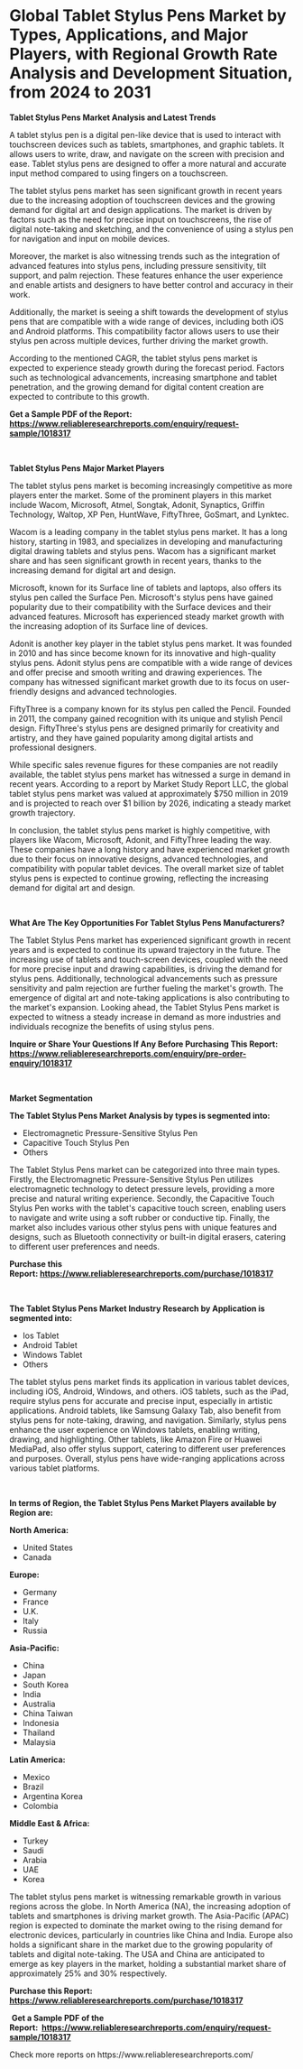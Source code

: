<p><h1>Global Tablet Stylus Pens Market by Types, Applications, and Major Players, with Regional Growth Rate Analysis and Development Situation, from 2024 to 2031</h1></p><p><strong>Tablet Stylus Pens Market Analysis and Latest Trends</strong></p>
<p><p>A tablet stylus pen is a digital pen-like device that is used to interact with touchscreen devices such as tablets, smartphones, and graphic tablets. It allows users to write, draw, and navigate on the screen with precision and ease. Tablet stylus pens are designed to offer a more natural and accurate input method compared to using fingers on a touchscreen.</p><p>The tablet stylus pens market has seen significant growth in recent years due to the increasing adoption of touchscreen devices and the growing demand for digital art and design applications. The market is driven by factors such as the need for precise input on touchscreens, the rise of digital note-taking and sketching, and the convenience of using a stylus pen for navigation and input on mobile devices.</p><p>Moreover, the market is also witnessing trends such as the integration of advanced features into stylus pens, including pressure sensitivity, tilt support, and palm rejection. These features enhance the user experience and enable artists and designers to have better control and accuracy in their work.</p><p>Additionally, the market is seeing a shift towards the development of stylus pens that are compatible with a wide range of devices, including both iOS and Android platforms. This compatibility factor allows users to use their stylus pen across multiple devices, further driving the market growth.</p><p>According to the mentioned CAGR, the tablet stylus pens market is expected to experience steady growth during the forecast period. Factors such as technological advancements, increasing smartphone and tablet penetration, and the growing demand for digital content creation are expected to contribute to this growth.</p></p>
<p><strong>Get a Sample PDF of the Report:&nbsp; <a href="https://www.reliableresearchreports.com/enquiry/request-sample/1018317">https://www.reliableresearchreports.com/enquiry/request-sample/1018317</a></strong></p>
<p>&nbsp;</p>
<p><strong>Tablet Stylus Pens Major Market Players</strong></p>
<p><p>The tablet stylus pens market is becoming increasingly competitive as more players enter the market. Some of the prominent players in this market include Wacom, Microsoft, Atmel, Songtak, Adonit, Synaptics, Griffin Technology, Waltop, XP Pen, HuntWave, FiftyThree, GoSmart, and Lynktec.</p><p>Wacom is a leading company in the tablet stylus pens market. It has a long history, starting in 1983, and specializes in developing and manufacturing digital drawing tablets and stylus pens. Wacom has a significant market share and has seen significant growth in recent years, thanks to the increasing demand for digital art and design.</p><p>Microsoft, known for its Surface line of tablets and laptops, also offers its stylus pen called the Surface Pen. Microsoft's stylus pens have gained popularity due to their compatibility with the Surface devices and their advanced features. Microsoft has experienced steady market growth with the increasing adoption of its Surface line of devices.</p><p>Adonit is another key player in the tablet stylus pens market. It was founded in 2010 and has since become known for its innovative and high-quality stylus pens. Adonit stylus pens are compatible with a wide range of devices and offer precise and smooth writing and drawing experiences. The company has witnessed significant market growth due to its focus on user-friendly designs and advanced technologies.</p><p>FiftyThree is a company known for its stylus pen called the Pencil. Founded in 2011, the company gained recognition with its unique and stylish Pencil design. FiftyThree's stylus pens are designed primarily for creativity and artistry, and they have gained popularity among digital artists and professional designers.</p><p>While specific sales revenue figures for these companies are not readily available, the tablet stylus pens market has witnessed a surge in demand in recent years. According to a report by Market Study Report LLC, the global tablet stylus pens market was valued at approximately $750 million in 2019 and is projected to reach over $1 billion by 2026, indicating a steady market growth trajectory.</p><p>In conclusion, the tablet stylus pens market is highly competitive, with players like Wacom, Microsoft, Adonit, and FiftyThree leading the way. These companies have a long history and have experienced market growth due to their focus on innovative designs, advanced technologies, and compatibility with popular tablet devices. The overall market size of tablet stylus pens is expected to continue growing, reflecting the increasing demand for digital art and design.</p></p>
<p>&nbsp;</p>
<p><strong>What Are The Key Opportunities For Tablet Stylus Pens Manufacturers?</strong></p>
<p><p>The Tablet Stylus Pens market has experienced significant growth in recent years and is expected to continue its upward trajectory in the future. The increasing use of tablets and touch-screen devices, coupled with the need for more precise input and drawing capabilities, is driving the demand for stylus pens. Additionally, technological advancements such as pressure sensitivity and palm rejection are further fueling the market's growth. The emergence of digital art and note-taking applications is also contributing to the market's expansion. Looking ahead, the Tablet Stylus Pens market is expected to witness a steady increase in demand as more industries and individuals recognize the benefits of using stylus pens.</p></p>
<p><strong>Inquire or Share Your Questions If Any Before Purchasing This Report: <a href="https://www.reliableresearchreports.com/enquiry/pre-order-enquiry/1018317">https://www.reliableresearchreports.com/enquiry/pre-order-enquiry/1018317</a></strong></p>
<p>&nbsp;</p>
<p><strong>Market Segmentation</strong></p>
<p><strong>The Tablet Stylus Pens Market Analysis by types is segmented into:</strong></p>
<p><ul><li>Electromagnetic Pressure-Sensitive Stylus Pen</li><li>Capacitive Touch Stylus Pen</li><li>Others</li></ul></p>
<p><p>The Tablet Stylus Pens market can be categorized into three main types. Firstly, the Electromagnetic Pressure-Sensitive Stylus Pen utilizes electromagnetic technology to detect pressure levels, providing a more precise and natural writing experience. Secondly, the Capacitive Touch Stylus Pen works with the tablet's capacitive touch screen, enabling users to navigate and write using a soft rubber or conductive tip. Finally, the market also includes various other stylus pens with unique features and designs, such as Bluetooth connectivity or built-in digital erasers, catering to different user preferences and needs.</p></p>
<p><strong>Purchase this Report:&nbsp;<a href="https://www.reliableresearchreports.com/purchase/1018317">https://www.reliableresearchreports.com/purchase/1018317</a></strong></p>
<p>&nbsp;</p>
<p><strong>The Tablet Stylus Pens Market Industry Research by Application is segmented into:</strong></p>
<p><ul><li>Ios Tablet</li><li>Android Tablet</li><li>Windows Tablet</li><li>Others</li></ul></p>
<p><p>The tablet stylus pens market finds its application in various tablet devices, including iOS, Android, Windows, and others. iOS tablets, such as the iPad, require stylus pens for accurate and precise input, especially in artistic applications. Android tablets, like Samsung Galaxy Tab, also benefit from stylus pens for note-taking, drawing, and navigation. Similarly, stylus pens enhance the user experience on Windows tablets, enabling writing, drawing, and highlighting. Other tablets, like Amazon Fire or Huawei MediaPad, also offer stylus support, catering to different user preferences and purposes. Overall, stylus pens have wide-ranging applications across various tablet platforms.</p></p>
<p>&nbsp;</p>
<p><strong>In terms of Region, the Tablet Stylus Pens Market Players available by Region are:</strong></p>
<p>
    <p> <strong> North America: </strong>
        <ul>
            <li>United States</li>
            <li>Canada</li>
        </ul>
        </p> 
    <p> <strong> Europe: </strong>
        <ul>
            <li>Germany</li>
            <li>France</li>
            <li>U.K.</li>
            <li>Italy</li>
            <li>Russia</li>
        </ul>
        </p> 
    <p> <strong> Asia-Pacific: </strong>
        <ul>
            <li>China</li>
            <li>Japan</li>
            <li>South Korea</li>
            <li>India</li>
            <li>Australia</li>
            <li>China Taiwan</li>
            <li>Indonesia</li>
            <li>Thailand</li>
            <li>Malaysia</li>
        </ul>
        </p> 
    <p> <strong> Latin America: </strong>
        <ul>
            <li>Mexico</li>
            <li>Brazil</li>
            <li>Argentina Korea</li>
            <li>Colombia</li>
        </ul>
        </p> 
    <p> <strong> Middle East & Africa: </strong>
        <ul>
            <li>Turkey</li>
            <li>Saudi</li>
            <li>Arabia</li>
            <li>UAE</li>
            <li>Korea</li>
        </ul>
    </p>
    </p>
<p><p>The tablet stylus pens market is witnessing remarkable growth in various regions across the globe. In North America (NA), the increasing adoption of tablets and smartphones is driving market growth. The Asia-Pacific (APAC) region is expected to dominate the market owing to the rising demand for electronic devices, particularly in countries like China and India. Europe also holds a significant share in the market due to the growing popularity of tablets and digital note-taking. The USA and China are anticipated to emerge as key players in the market, holding a substantial market share of approximately 25% and 30% respectively.</p></p>
<p><strong>Purchase this Report: <a href="https://www.reliableresearchreports.com/purchase/1018317">https://www.reliableresearchreports.com/purchase/1018317</a></strong></p>
<p>&nbsp;<strong>Get a Sample PDF of the Report:&nbsp;&nbsp;<a href="https://www.reliableresearchreports.com/enquiry/request-sample/1018317">https://www.reliableresearchreports.com/enquiry/request-sample/1018317</a></strong></p>
<p><strong></strong></p>
<p>Check more reports on https://www.reliableresearchreports.com/</p>